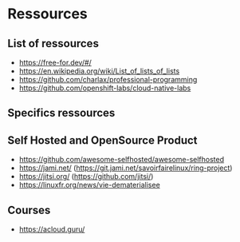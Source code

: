# Ressources 

## List of ressources

- https://free-for.dev/#/
- https://en.wikipedia.org/wiki/List_of_lists_of_lists
- https://github.com/charlax/professional-programming
- https://github.com/openshift-labs/cloud-native-labs

## Specifics ressources

## Self Hosted and OpenSource Product

- https://github.com/awesome-selfhosted/awesome-selfhosted
- https://jami.net/ (https://git.jami.net/savoirfairelinux/ring-project)
- https://jitsi.org/ (https://github.com/jitsi/)
- https://linuxfr.org/news/vie-dematerialisee 

## Courses

- https://acloud.guru/
